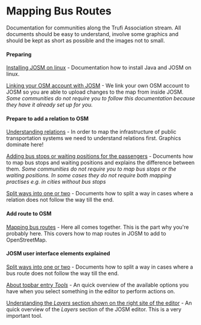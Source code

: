 # Mapping Bus Routes

Documentation for communities along the Trufi Association stream. All documents should be easy to understand, involve some graphics and should be kept as short as possible and the images not to small.



#### Preparing

[Installing JOSM on linux](installing-josm-on-linux/index.md) - Documentation how to install Java and JOSM on linux.

[Linking your OSM account with JOSM](oauth-josm/index.md) - We link your own OSM account to JOSM so you are able to upload changes to the map from inside JOSM. _Some communities do not require you to follow this documentation because they have it already set up for you._

#### Prepare to add a relation to OSM

[Understanding relations](understanding-relations/index.md) - In order to map the infrastructure of public transportation systems we need to understand relations first. Graphics dominate here!

[Adding bus stops or waiting positions for the passengers](adding-bus-stops/index.md) - Documents how to map bus stops and waiting positions and explains the difference between them. _Some communities do not require you to map bus stops or the waiting positions. In some cases they do not require both mapping practises e.g. in cities without bus stops_

[Split ways into one or two](split-ways/index.md) - Documents how to split a way in cases where a relation does not follow the way till the end.

#### Add route to OSM

[Mapping bus routes](mapping-routes/index.md) - Here all comes together. This is the part why you're probably here. This covers how to map routes in JOSM to add to OpenStreetMap.

#### JOSM user interface elements explained

[Split ways into one or two](split-ways/index.md) - Documents how to split a way in cases where a bus route does not follow the way till the end.

[About topbar entry _Tools_](josm-tools/index.md) - An quick overview of the available options you have when you select something in the editor to perform actions on.

[Understanding the _Layers_ section shown on the right site of the editor](josm-editor-layers/index.md) - An quick overview of the _Layers_ section of the JOSM editor. This is a very important tool.
